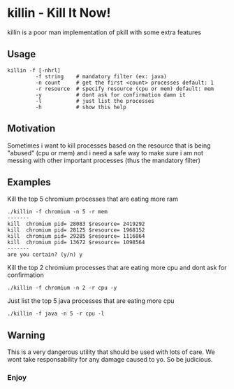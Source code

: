 killin - Kill It Now!
=======
killin is a poor man implementation of pkill with some extra features

## Usage

	killin -f [-nhrl] 
             -f string    # mandatory filter (ex: java)
             -n count     # get the first <count> processes default: 1
             -r resource  # specify resource (cpu or mem) default: mem
             -y           # dont ask for confirmation damn it
             -l           # just list the processes 
             -h           # show this help

## Motivation

Sometimes i want to kill processes based on the 
resource that is being "abused" (cpu or mem) and i need
a safe way to make sure i am not messing with other important processes (thus the mandatory filter)

## Examples

Kill the top 5 chromium processes that are eating more ram
    
    ./killin -f chromium -n 5 -r mem 
    -------
    kill  chromium pid= 28083 $resource= 2419292
    kill  chromium pid= 28125 $resource= 1968152
    kill  chromium pid= 29285 $resource= 1116864
    kill  chromium pid= 13672 $resource= 1098564
    -------
    are you certain? (y/n) y


Kill the top 2 chromium processes that are eating more cpu
and dont ask for confirmation

    ./killin -f chromium -n 2 -r cpu -y

Just list the top 5 java processes that are eating more cpu

    ./killin -f java -n 5 -r cpu -l

## Warning

This is a very dangerous utility that should be used with lots of care.
We wont take responsability for any damage caused to yo.
So be judicious.

### Enjoy
